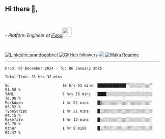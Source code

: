 <h2>Hi there  👋,</h2> </br>

<p><em>- Platform Engineer at <a href="https://www.ifood.com.br/">iFood</a><img src="https://media.giphy.com/media/WUlplcMpOCEmTGBtBW/giphy.gif" width="30"> 
</em></p></br>


[![Linkedin: prandogabriel](https://img.shields.io/badge/-prandogabriel-blue?style=flat-square&logo=Linkedin&logoColor=white&link=https://www.linkedin.com/in/prandogabriel/)](https://www.linkedin.com/in/prandogabriel)
![GitHub followers](https://img.shields.io/github/followers/prandogabriel?label=Follow&style=social)
![](https://visitor-badge.glitch.me/badge?page_id=prandogabriel.prandogabriel)
[![Waka Readme](https://github.com/prandogabriel/prandogabriel/actions/workflows/update-stats.yml.yml/badge.svg)](https://github.com/prandogabriel/prandogabriel/actions/workflows/update-stats.yml.yml)

---

<!--START_SECTION:waka-->

```golang
From: 07 December 2024 - To: 06 January 2025

Total Time: 31 hrs 32 mins

Go                        16 hrs 51 mins  █████████████░░░░░░░░░░░░   51.58 %
YAML                      5 hrs 15 mins   ████░░░░░░░░░░░░░░░░░░░░░   16.08 %
Markdown                  1 hr 54 mins    █▒░░░░░░░░░░░░░░░░░░░░░░░   05.82 %
TypeScript                1 hr 21 mins    █░░░░░░░░░░░░░░░░░░░░░░░░   04.15 %
Makefile                  1 hr 12 mins    █░░░░░░░░░░░░░░░░░░░░░░░░   03.70 %
Other                     1 hr 8 mins     █░░░░░░░░░░░░░░░░░░░░░░░░   03.47 %
```

<!--END_SECTION:waka-->
